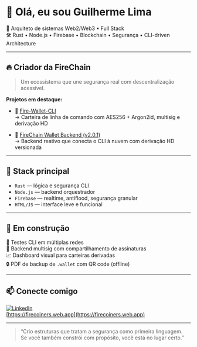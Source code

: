 # 👋 Olá, eu sou Guilherme Lima

🎯 Arquiteto de sistemas Web2/Web3 • Full Stack  
🛠️ Rust • Node.js • Firebase • Blockchain • Segurança • CLI-driven Architecture

---

## 🔥 Criador da FireChain

> Um ecossistema que une segurança real com descentralização acessível.

**Projetos em destaque:**

- 🧠 [Fire-Wallet-CLI](https://github.com/firechainmainnet/Fire-Wallet-CLI)  
  → Carteira de linha de comando com AES256 + Argon2id, multisig e derivação HD

- 🧱 [FireChain Wallet Backend (v2.0.1)](https://github.com/firechainmainnet/2.0.1_FireChain-Blockchain)  
  → Backend reativo que conecta o CLI à nuvem com derivação HD versionada

---

## 📡 Stack principal

- `Rust` — lógica e segurança CLI
- `Node.js` — backend orquestrador
- `Firebase` — realtime, antiflood, segurança granular
- `HTML/JS` — interface leve e funcional

---

## 🚀 Em construção

🔁 Testes CLI em múltiplas redes  
🧬 Backend multisig com compartilhamento de assinaturas  
📈 Dashboard visual para carteiras derivadas  
🔒 PDF de backup de `.wallet` com QR code (offline)

---

## 📫 Conecte comigo

[![LinkedIn](https://img.shields.io/badge/-guilhermelimadev--web3-blue?style=flat&logo=linkedin)](https://www.linkedin.com/in/guilhermelimadev-web3/)  
[https://firecoiners.web.app](https://firecoiners.web.app)

---

> “Crio estruturas que tratam a segurança como primeira linguagem.  
> Se você também constrói com propósito, você está no lugar certo.”
